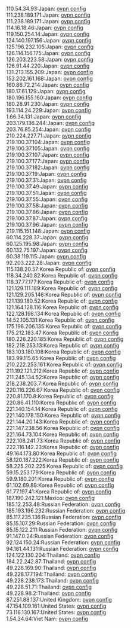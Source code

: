 110.54.34.93:Japan: [ovpn config](vpn/110_54_34_93.ovpn)  
111.238.189.171:Japan: [ovpn config](vpn/111_238_189_171.ovpn)  
111.238.189.171:Japan: [ovpn config](vpn/111_238_189_171.ovpn)  
114.16.18.46:Japan: [ovpn config](vpn/114_16_18_46.ovpn)  
119.150.254.14:Japan: [ovpn config](vpn/119_150_254_14.ovpn)  
124.140.197.156:Japan: [ovpn config](vpn/124_140_197_156.ovpn)  
125.196.232.105:Japan: [ovpn config](vpn/125_196_232_105.ovpn)  
126.114.156.175:Japan: [ovpn config](vpn/126_114_156_175.ovpn)  
126.203.223.58:Japan: [ovpn config](vpn/126_203_223_58.ovpn)  
126.91.44.220:Japan: [ovpn config](vpn/126_91_44_220.ovpn)  
131.213.155.209:Japan: [ovpn config](vpn/131_213_155_209.ovpn)  
153.202.161.168:Japan: [ovpn config](vpn/153_202_161_168.ovpn)  
160.86.72.214:Japan: [ovpn config](vpn/160_86_72_214.ovpn)  
180.17.61.129:Japan: [ovpn config](vpn/180_17_61_129.ovpn)  
180.196.155.160:Japan: [ovpn config](vpn/180_196_155_160.ovpn)  
180.28.91.230:Japan: [ovpn config](vpn/180_28_91_230.ovpn)  
193.114.24.229:Japan: [ovpn config](vpn/193_114_24_229.ovpn)  
1.66.34.131:Japan: [ovpn config](vpn/1_66_34_131.ovpn)  
203.179.136.244:Japan: [ovpn config](vpn/203_179_136_244.ovpn)  
203.76.85.254:Japan: [ovpn config](vpn/203_76_85_254.ovpn)  
210.224.227.71:Japan: [ovpn config](vpn/210_224_227_71.ovpn)  
219.100.37.104:Japan: [ovpn config](vpn/219_100_37_104.ovpn)  
219.100.37.105:Japan: [ovpn config](vpn/219_100_37_105.ovpn)  
219.100.37.107:Japan: [ovpn config](vpn/219_100_37_107.ovpn)  
219.100.37.177:Japan: [ovpn config](vpn/219_100_37_177.ovpn)  
219.100.37.182:Japan: [ovpn config](vpn/219_100_37_182.ovpn)  
219.100.37.19:Japan: [ovpn config](vpn/219_100_37_19.ovpn)  
219.100.37.31:Japan: [ovpn config](vpn/219_100_37_31.ovpn)  
219.100.37.49:Japan: [ovpn config](vpn/219_100_37_49.ovpn)  
219.100.37.51:Japan: [ovpn config](vpn/219_100_37_51.ovpn)  
219.100.37.55:Japan: [ovpn config](vpn/219_100_37_55.ovpn)  
219.100.37.58:Japan: [ovpn config](vpn/219_100_37_58.ovpn)  
219.100.37.86:Japan: [ovpn config](vpn/219_100_37_86.ovpn)  
219.100.37.87:Japan: [ovpn config](vpn/219_100_37_87.ovpn)  
219.100.37.96:Japan: [ovpn config](vpn/219_100_37_96.ovpn)  
219.115.151.148:Japan: [ovpn config](vpn/219_115_151_148.ovpn)  
60.114.228.37:Japan: [ovpn config](vpn/60_114_228_37.ovpn)  
60.125.195.98:Japan: [ovpn config](vpn/60_125_195_98.ovpn)  
60.132.75.197:Japan: [ovpn config](vpn/60_132_75_197.ovpn)  
60.38.119.115:Japan: [ovpn config](vpn/60_38_119_115.ovpn)  
92.203.222.28:Japan: [ovpn config](vpn/92_203_222_28.ovpn)  
115.138.20.57:Korea Republic of: [ovpn config](vpn/115_138_20_57.ovpn)  
118.34.240.82:Korea Republic of: [ovpn config](vpn/118_34_240_82.ovpn)  
118.37.77.177:Korea Republic of: [ovpn config](vpn/118_37_77_177.ovpn)  
121.129.111.189:Korea Republic of: [ovpn config](vpn/121_129_111_189.ovpn)  
121.129.205.146:Korea Republic of: [ovpn config](vpn/121_129_205_146.ovpn)  
121.139.180.52:Korea Republic of: [ovpn config](vpn/121_139_180_52.ovpn)  
121.164.128.116:Korea Republic of: [ovpn config](vpn/121_164_128_116.ovpn)  
122.128.198.134:Korea Republic of: [ovpn config](vpn/122_128_198_134.ovpn)  
14.52.105.131:Korea Republic of: [ovpn config](vpn/14_52_105_131.ovpn)  
175.196.206.135:Korea Republic of: [ovpn config](vpn/175_196_206_135.ovpn)  
175.212.183.47:Korea Republic of: [ovpn config](vpn/175_212_183_47.ovpn)  
180.226.220.185:Korea Republic of: [ovpn config](vpn/180_226_220_185.ovpn)  
182.218.253.13:Korea Republic of: [ovpn config](vpn/182_218_253_13.ovpn)  
183.103.180.108:Korea Republic of: [ovpn config](vpn/183_103_180_108.ovpn)  
183.99.115.65:Korea Republic of: [ovpn config](vpn/183_99_115_65.ovpn)  
210.222.253.161:Korea Republic of: [ovpn config](vpn/210_222_253_161.ovpn)  
211.192.121.212:Korea Republic of: [ovpn config](vpn/211_192_121_212.ovpn)  
211.245.134.52:Korea Republic of: [ovpn config](vpn/211_245_134_52.ovpn)  
218.238.203.7:Korea Republic of: [ovpn config](vpn/218_238_203_7.ovpn)  
220.116.226.67:Korea Republic of: [ovpn config](vpn/220_116_226_67.ovpn)  
220.81.170.8:Korea Republic of: [ovpn config](vpn/220_81_170_8.ovpn)  
220.86.41.110:Korea Republic of: [ovpn config](vpn/220_86_41_110.ovpn)  
221.140.154.14:Korea Republic of: [ovpn config](vpn/221_140_154_14.ovpn)  
221.140.178.150:Korea Republic of: [ovpn config](vpn/221_140_178_150.ovpn)  
221.144.20.143:Korea Republic of: [ovpn config](vpn/221_144_20_143.ovpn)  
221.147.238.56:Korea Republic of: [ovpn config](vpn/221_147_238_56.ovpn)  
221.164.73.104:Korea Republic of: [ovpn config](vpn/221_164_73_104.ovpn)  
222.108.241.73:Korea Republic of: [ovpn config](vpn/222_108_241_73.ovpn)  
222.116.142.23:Korea Republic of: [ovpn config](vpn/222_116_142_23.ovpn)  
49.164.173.80:Korea Republic of: [ovpn config](vpn/49_164_173_80.ovpn)  
58.120.187.222:Korea Republic of: [ovpn config](vpn/58_120_187_222.ovpn)  
58.225.202.225:Korea Republic of: [ovpn config](vpn/58_225_202_225.ovpn)  
59.15.253.179:Korea Republic of: [ovpn config](vpn/59_15_253_179.ovpn)  
59.9.180.201:Korea Republic of: [ovpn config](vpn/59_9_180_201.ovpn)  
61.102.69.89:Korea Republic of: [ovpn config](vpn/61_102_69_89.ovpn)  
61.77.197.41:Korea Republic of: [ovpn config](vpn/61_77_197_41.ovpn)  
187.190.242.121:Mexico: [ovpn config](vpn/187_190_242_121.ovpn)  
185.12.253.48:Russian Federation: [ovpn config](vpn/185_12_253_48.ovpn)  
185.193.196.232:Russian Federation: [ovpn config](vpn/185_193_196_232.ovpn)  
85.117.235.136:Russian Federation: [ovpn config](vpn/85_117_235_136.ovpn)  
85.15.107.29:Russian Federation: [ovpn config](vpn/85_15_107_29.ovpn)  
85.15.122.211:Russian Federation: [ovpn config](vpn/85_15_122_211.ovpn)  
91.147.0.24:Russian Federation: [ovpn config](vpn/91_147_0_24.ovpn)  
92.124.150.24:Russian Federation: [ovpn config](vpn/92_124_150_24.ovpn)  
94.181.44.131:Russian Federation: [ovpn config](vpn/94_181_44_131.ovpn)  
124.122.130.204:Thailand: [ovpn config](vpn/124_122_130_204.ovpn)  
184.22.242.87:Thailand: [ovpn config](vpn/184_22_242_87.ovpn)  
49.228.169.90:Thailand: [ovpn config](vpn/49_228_169_90.ovpn)  
49.228.177.194:Thailand: [ovpn config](vpn/49_228_177_194.ovpn)  
49.228.238.173:Thailand: [ovpn config](vpn/49_228_238_173.ovpn)  
49.228.51.71:Thailand: [ovpn config](vpn/49_228_51_71.ovpn)  
49.228.98.2:Thailand: [ovpn config](vpn/49_228_98_2.ovpn)  
87.251.88.137:United Kingdom: [ovpn config](vpn/87_251_88_137.ovpn)  
47.154.109.161:United States: [ovpn config](vpn/47_154_109_161.ovpn)  
73.116.130.167:United States: [ovpn config](vpn/73_116_130_167.ovpn)  
1.54.34.64:Viet Nam: [ovpn config](vpn/1_54_34_64.ovpn)  
